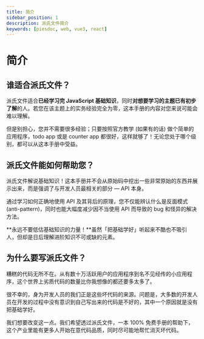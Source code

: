 ```yaml
---
title: 简介
sidebar_position: 1
description: 派氏文件简介
keywords: [piesdoc, web, vue3, react]
---
```


# 简介

## 谁适合派氏文件？

派氏文件适合**已经学习完 JavaScript 基础知识**，同时**对想要学习的主题已有初步了解**的人。若您在该主题上的实务经验完全为零，这本手册的内容对您来说可能会难以理解。

但是别担心，您并不需要很多经验；只要按照官方教学 (如果有的话) 做个简单的应用程序，todo app 或是 counter app 都很好，这样就够了！无论您处于哪个级别，都可以从这本手册中受益。

## 派氏文件能如何帮助您？

派氏文件解说基础知识！这本手册并不会从原始码中挖出一些非常原始的东西并展示出来，而是强调了与开发人员最相关的部分 — API 本身。

通过学习如何正确地使用 API 及其背后的原理，您不仅能辨认什么是反面模式 (anti-pattern)，同时也能大幅度减少因不当使用 API 而导致的 bug 和怪异的解决方法。

**永远不要低估基础知识的力量！**虽然「把基础学好」听起来不酷也不吸引人，但却是日后理解进阶知识不可或缺的元素。

## 为什么要写派氏文件？

糟糕的代码无所不在。从有数十万活跃用户的应用程序到名不见经传的小应用程序，这个世界上劣质代码的数量比你我想像的都还要多太多了。

很不幸的，身为开发人员的我们正是这些坏代码的来源。问题是，大多数的开发人员在开发的过程中没有意识到自己写出来的代码是不好的，其中一个原因就是没有把基础学好。

我们想要改变这一点。我们希望透过派氏文件，一本 100% 免费手册的帮助下，这个产业里能有更多人开始在意代码品质，同时尽可能地帮忙消灭坏代码。